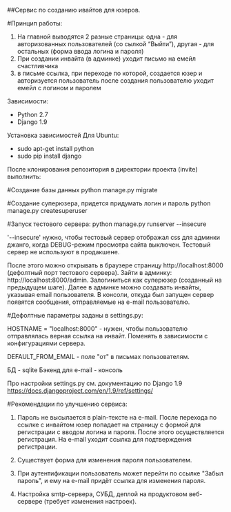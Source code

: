 ##Сервис по созданию ивайтов для юзеров.

#Принцип работы:

1. На главной выводятся 2 разные страницы: одна - для авторизованных пользователей (со сылкой “Выйти”), другая - для остальных (форма ввода логина и пароля)
2. При создании инвайта (в админке) уходит письмо на емейл счастливчика
3. в письме ссылка, при переходе по которой, создается юзер и авторизуется пользователь
после создания пользователю уходит емейл с логином и паролем

Зависимости:
- Python 2.7
- Django 1.9

Установка зависимостей
Для Ubuntu:
- sudo apt-get install python
- sudo pip install django

После клонирования репозитория в директории проекта (invite) выполнить:

#Cоздание базы данных
python manage.py migrate 

#Cоздание суперюзера, придется придумать логин и пароль
python manage.py createsuperuser

#Запуск тестового сервера:
python manage.py runserver --insecure 

'--insecure' нужно, чтобы тестовый сервер отображал css для админки джанго, когда DEBUG-режим просмотра сайта выключен. Тестовый сервер не используют в продакшене. 

После этого можно открывать в браузере страницу http://localhost:8000 (дефолтный порт тестового сервера).
Зайти в админку: http://localhost:8000/admin. Залогиниться как суперюзер (созданный на предыдущем шаге).
Далее в админке можно создавать инвайты, указывая email пользователя. В консоли, откуда был запущен сервер появятся сообщения, отправляемые на e-mail пользователю.

#Дефолтные параметры заданы в settings.py:

HOSTNAME = "localhost:8000" - нужен, чтобы пользователю отправлялась верная ссылка на инвайт. Поменять в зависимости с конфигурациями сервера.

DEFAULT_FROM_EMAIL - поле "от" в письмах пользователям.

БД - sqlite
Бэкенд для e-mail - консоль

Про настройки settings.py см. документацию по Django 1.9 https://docs.djangoproject.com/en/1.9/ref/settings/

#Рекомендации по улучшению сервиса:

1) Пароль не высылается в plain-тексте на e-mail. После перехода по ссылке с инвайтом юзер попадает на страницу с формой для регистрации с вводом логина и пароля. После этого осуществляется регистрация. На e-mail уходит ссылка для подтверждения регистрации.

2) Существует форма для изменения пароля пользователем. 

3) При аутентификации пользователь может перейти по ссылке "Забыл пароль", и ему на e-mail придёт ссылка для изменения пароля. 

4) Настройка smtp-сервера, СУБД, деплой на продуктовом веб-сервере (требует изменения настроек). 


